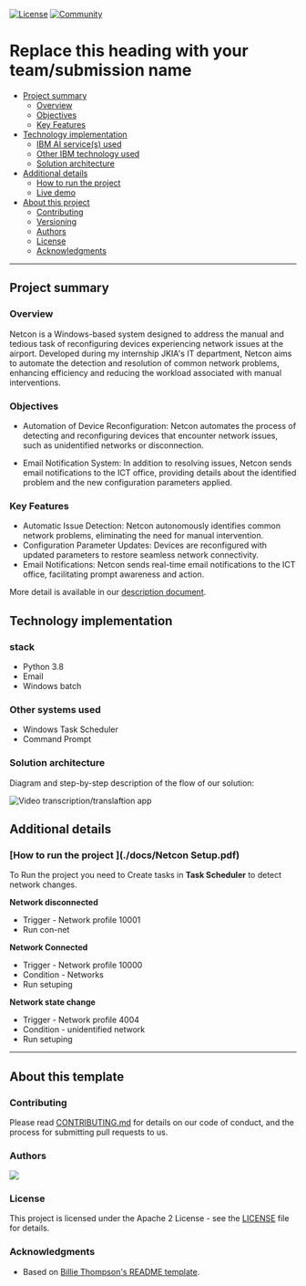 [![License](https://img.shields.io/badge/License-Apache2-blue.svg)](https://www.apache.org/licenses/LICENSE-2.0) [![Community](https://img.shields.io/badge/Join-Community-blue)](https://developer.ibm.com/callforcode/solutions/projects/get-started/)

# Replace this heading with your team/submission name

- [Project summary](#project-summary)
  - [Overview](#overview)
  - [Objectives](#objectives)
  - [Key Features](#key-Features)
- [Technology implementation](#technology-implementation)
  - [IBM AI service(s) used](#ibm-ai-services-used)
  - [Other IBM technology used](#other-ibm-technology-used)
  - [Solution architecture](#solution-architecture)
- [Additional details](#additional-details)
  - [How to run the project](#how-to-run-the-project)
  - [Live demo](#live-demo)
- [About this project](#about-this-template)
  - [Contributing](#contributing)
  - [Versioning](#versioning)
  - [Authors](#authors)
  - [License](#license)
  - [Acknowledgments](#acknowledgments)

---
## Project summary

### Overview

Netcon is a Windows-based system designed to address the manual and tedious task of reconfiguring devices experiencing network issues at the airport. Developed during my internship JKIA's IT department, Netcon aims to automate the detection and resolution of common network problems, enhancing efficiency and reducing the workload associated with manual interventions.

### Objectives

- Automation of Device Reconfiguration: Netcon automates the process of detecting and reconfiguring devices that encounter network issues, such as unidentified networks or disconnection.

- Email Notification System: In addition to resolving issues, Netcon sends email notifications to the ICT office, providing details about the identified problem and the new configuration parameters applied.

### Key Features
- Automatic Issue Detection: Netcon autonomously identifies common network problems, eliminating the need for manual intervention.
- Configuration Parameter Updates: Devices are reconfigured with updated parameters to restore seamless network connectivity.
- Email Notifications: Netcon sends real-time email notifications to the ICT office, facilitating prompt awareness and action.

More detail is available in our [description document](./docs/DESCRIPTION.md).

## Technology implementation

### stack
- Python 3.8
- Email
- Windows batch
### Other systems used
- Windows Task Scheduler
- Command Prompt

### Solution architecture

Diagram and step-by-step description of the flow of our solution:

![Video transcription/translaftion app](https://developer.ibm.com/developer/tutorials/cfc-starter-kit-speech-to-text-app-example/images/cfc-covid19-remote-education-diagram-2.png)

## Additional details

### [How to run the project ](./docs/Netcon Setup.pdf)
To Run the project you need to Create tasks in **Task Scheduler** to detect network changes.

**Network disconnected**

- Trigger - Network profile 10001
- Run con-net
  
**Network Connected**
  
- Trigger - Network profile 10000
- Condition - Networks
- Run setuping
  
**Network state change**
  
- Trigger - Network profile 4004
- Condition - unidentified network
- Run setuping
  
---

## About this template

### Contributing

Please read [CONTRIBUTING.md](CONTRIBUTING.md) for details on our code of conduct, and the process for submitting pull requests to us.

### Authors

<a href="https://github.com/lewiskimaru/Netcon/contributors">
  <img src="https://contributors-img.web.app/image?repo=Netcon" />
</a>

### License

This project is licensed under the Apache 2 License - see the [LICENSE](LICENSE) file for details.

### Acknowledgments

- Based on [Billie Thompson's README template](https://gist.github.com/PurpleBooth/109311bb0361f32d87a2).
